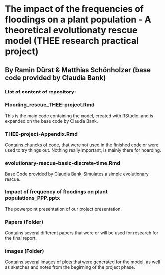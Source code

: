 # The impact of the frequencies of floodings on a plant population - A theoretical evolutionaty rescue model (THEE research practical project)
## By Ramin Dürst & Matthias Schönholzer (base code provided by Claudia Bank)

### List of content of repository:
### Flooding_rescue_THEE-project.Rmd
This is the main code containing the model, created with RStudio, and is expanded on the base code by Claudia Bank.

### THEE-project-Appendix.Rmd
Contains chuncks of code, that were not used in the finished code or were used to try things out. Nothing really important, is mainly there for hoarding.

### evolutionary-rescue-basic-discrete-time.Rmd
Base Code provided by Claudia Bank. Simulates a simple evolutionary rescue.

### Impact of frequency of floodings on plant populations_PPP.pptx
The powerpoint presentation of our project presentation.

### Papers (Folder)
Contains several different papers that were or will be used for research for the final report.

### images (Folder)
Contains several images of plots that were generated for the model, as well as sketches and notes from the beginning of the project phase. 
